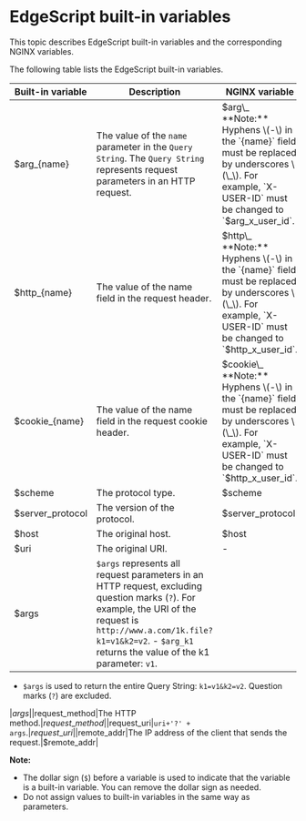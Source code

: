 # EdgeScript built-in variables

This topic describes EdgeScript built-in variables and the corresponding NGINX variables.

The following table lists the EdgeScript built-in variables.

|Built-in variable|Description|NGINX variable|
|-----------------|-----------|--------------|
|$arg\_\{name\}|The value of the `name` parameter in the `Query String`. The `Query String` represents request parameters in an HTTP request.|$arg\_ **Note:** Hyphens \(-\) in the `{name}` field must be replaced by underscores \(\_\). For example, `X-USER-ID` must be changed to `$arg_x_user_id`. |
|$http\_\{name\}|The value of the name field in the request header.|$http\_ **Note:** Hyphens \(-\) in the `{name}` field must be replaced by underscores \(\_\). For example, `X-USER-ID` must be changed to `$http_x_user_id`. |
|$cookie\_\{name\}|The value of the name field in the request cookie header.|$cookie\_ **Note:** Hyphens \(-\) in the `{name}` field must be replaced by underscores \(\_\). For example, `X-USER-ID` must be changed to `$http_x_user_id`. |
|$scheme|The protocol type.|$scheme|
|$server\_protocol|The version of the protocol.|$server\_protocol|
|$host|The original host.|$host|
|$uri|The original URI.|-|
|$args|`$args` represents all request parameters in an HTTP request, excluding question marks \(`?`\). For example, the URI of the request is `http://www.a.com/1k.file?k1=v1&k2=v2`. -   `$arg_k1` returns the value of the k1 parameter: `v1`.
-   `$args` is used to return the entire Query String: `k1=v1&k2=v2`. Question marks \(`?`\) are excluded.

|$args|
|$request\_method|The HTTP method.|$request\_method|
|$request\_uri|`uri+'?' + args`.|$request\_uri|
|$remote\_addr|The IP address of the client that sends the request.|$remote\_addr|

**Note:**

-   The dollar sign \(`$`\) before a variable is used to indicate that the variable is a built-in variable. You can remove the dollar sign as needed.
-   Do not assign values to built-in variables in the same way as parameters.

